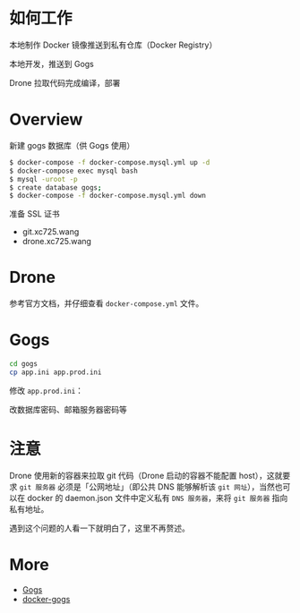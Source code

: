 # 如何工作

本地制作 Docker 镜像推送到私有仓库（Docker Registry）

本地开发，推送到 Gogs

Drone 拉取代码完成编译，部署

# Overview

新建 gogs 数据库（供 Gogs 使用）

```bash
$ docker-compose -f docker-compose.mysql.yml up -d
$ docker-compose exec mysql bash
$ mysql -uroot -p
$ create database gogs;
$ docker-compose -f docker-compose.mysql.yml down
```

准备 SSL 证书

* git.xc725.wang
* drone.xc725.wang

# Drone

参考官方文档，并仔细查看 `docker-compose.yml` 文件。

# Gogs

```bash
cd gogs
cp app.ini app.prod.ini
```

修改 `app.prod.ini`：

改数据库密码、邮箱服务器密码等

# 注意

Drone 使用新的容器来拉取 git 代码（Drone 启动的容器不能配置 host），这就要求 `git 服务器` 必须是「公网地址」（即公共 DNS 能够解析该 `git 网址`），当然也可以在 docker 的 daemon.json 文件中定义私有 `DNS 服务器`，来将 `git 服务器` 指向私有地址。

遇到这个问题的人看一下就明白了，这里不再赘述。

# More

* [Gogs](https://github.com/gogits/gogs)
* [docker-gogs](https://github.com/gogits/gogs/tree/master/docker)
